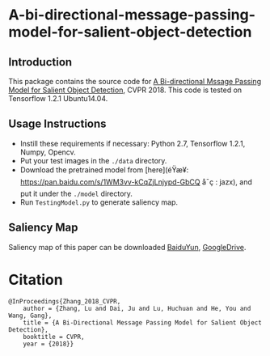 # A-bi-directional-message-passing-model-for-salient-object-detection

## Introduction
This package contains the source code for [A Bi-directional Mssage Passing Model for Salient Object Detection](https://drive.google.com/file/d/1sD2hXJpnOJqCOn2MA1L7kVwop7tSdhMD/view?usp=sharing), CVPR 2018. This code is tested on Tensorflow 1.2.1 Ubuntu14.04.
## Usage Instructions
* Instill these requirements if necessary: Python 2.7, Tensorflow 1.2.1, Numpy, Opencv.
* Put your test images in the `./data` directory.
* Download the pretrained model from [here](éŸæ¥: https://pan.baidu.com/s/1WM3vv-kCqZjLnjypd-GbCQ å¯ç : jazx), and put it under the `./model` directory.
* Run `TestingModel.py` to generate saliency map.
## Saliency Map
Saliency map of this paper can be downloaded [BaiduYun](https://pan.baidu.com/s/16kdXjC8HC0gvnKpdqQJ9uA), [GoogleDrive](https://drive.google.com/open?id=1I283XrnYzgY6mk70b5fhYAHAy7oMVQYw).
# Citation
    @InProceedings{Zhang_2018_CVPR,
        author = {Zhang, Lu and Dai, Ju and Lu, Huchuan and He, You and Wang, Gang},
        title = {A Bi-Directional Message Passing Model for Salient Object Detection},
        booktitle = CVPR,
        year = {2018}}
